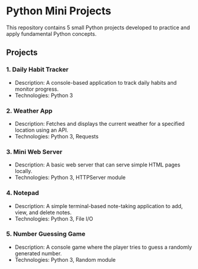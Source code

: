 # Python Mini Projects

This repository contains 5 small Python projects developed to practice and apply fundamental Python concepts.

## Projects

### 1. Daily Habit Tracker
- Description: A console-based application to track daily habits and monitor progress.
- Technologies: Python 3

### 2. Weather App
- Description: Fetches and displays the current weather for a specified location using an API.
- Technologies: Python 3, Requests

### 3. Mini Web Server
- Description: A basic web server that can serve simple HTML pages locally.
- Technologies: Python 3, HTTPServer module

### 4. Notepad
- Description: A simple terminal-based note-taking application to add, view, and delete notes.
- Technologies: Python 3, File I/O

### 5. Number Guessing Game
- Description: A console game where the player tries to guess a randomly generated number.
- Technologies: Python 3, Random module
